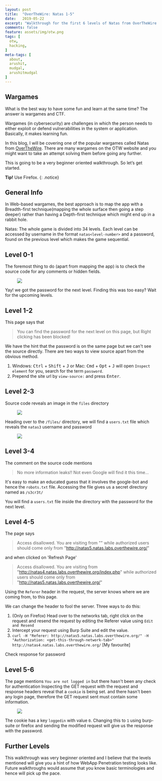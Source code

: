 ```yaml
---
layout: post
title:  "OverTheWire: Natas 1-5"
date:   2019-05-22
excerpt: "Walkthrough for the first 6 levels of Natas from OverTheWire to get you started in Web Application Hacking"
comments: false
feature: assets/img/otw.png
tags: [
  otw,
  hacking,
]
meta-tags: [
  about, 
  arushit, 
  mudgal, 
  arushitmudgal
]
---
```


## Wargames

What is the best way to have some fun and learn at the same time? The answer is wargames and CTF. 

Wargames (in cybersecurity) are challenges in which the person needs to either exploit or defend vulnerabilities in the system or application. Basically, it makes learning fun.

In this blog, I will be covering one of the popular wargames called Natas from  <a href="https://overthewire.org/" target="_blank">OverTheWire</a>. There are many wargames on the OTW website and you might want to take an attempt solving them before going any further.

This is going to be a very beginner oriented walkthrough. So let’s get started. 

**Tip!** Use Firefox.
{: .notice}

## General Info

In Web-based wargames, the best approach is to map the app with a Breadth-first technique(mapping the whole surface then going a step deeper) rather than having a Depth-first technique which might end up in a rabbit hole.

Natas: The whole game is divided into 34 levels. Each level can be accessed by username in the format `natas<level-number>` and a password, found on the previous level which makes the game sequential.

## Level 0-1

The foremost thing to do (apart from mapping the app) is to check the source code for any comments or hidden fields.

<figure>
  <img src="https://res.cloudinary.com/ddt5sxuiy/image/upload/v1558528898/blog/natas1.png">
</figure>

Yay! we got the password for the next level. Finding this was too easy? Wait for the upcoming levels.

## Level 1-2

This page says that
> You can find the password for the next level on this page, but Right clicking has been blocked!

We have the hint that the password is on the same page but we can't see the source directly.
There are two ways to view source apart from the obvious method.
1. Windows: <kbd>Ctrl</kbd> + <kbd>Shift</kbd> + <kbd>J</kbd> or Mac: <kbd>Cmd</kbd> + <kbd>Opt</kbd> + <kbd>J</kbd> will open `Inspect element` for you, search for the term `password`.
2. Prepend the site url by `view-source:` and press <kbd>Enter</kbd>.

## Level 2-3

Source code reveals an image in the `files` directory

<figure>
  <img src="https://res.cloudinary.com/ddt5sxuiy/image/upload/v1558528899/blog/natas3.png">
</figure>

Heading over to the `/files/` directory, we will find a `users.txt` file which reveals the `natas3` username and password 

<figure>
  <img src="https://res.cloudinary.com/ddt5sxuiy/image/upload/v1558528898/blog/natas3_pass.png">
</figure>

## Level 3-4

The comment on the source code mentions
> No more information leaks!! Not even Google will find it this time...

It's easy to make an educated guess that it involves the google-bot and hence the `robots.txt` file. Accessing the file gives us a secret directory named as `/s3cr3t/`

You will find a `users.txt` file inside the directory with the password for the next level.

## Level 4-5

The page says
> Access disallowed. You are visiting from "" while authorized users should come only from "http://natas5.natas.labs.overthewire.org/" 

and when clicked on 'Refresh Page'

> Access disallowed. You are visiting from "http://natas4.natas.labs.overthewire.org/index.php" while authorized users should come only from "http://natas5.natas.labs.overthewire.org/"

Using the `Referer` header in the request, the server knows where we are coming from, to this page.

We can change the header to fool the server. 
Three ways to do this:
1. (Only on Firefox) Head over to the networks tab, right click on the request and resend the request by editing the Referer value using `Edit and Resend`
2. Intercept your request using Burp Suite and edit the value. 
3. `curl -H "Referer: http://natas5.natas.labs.overthewire.org/" -H "Authorization: <get-this-through-network-tab>" http://natas4.natas.labs.overthewire.org/` [My favourite]

Check response for password

## Level 5-6 

The page mentions `You are not logged in` but there hasn't been any check for authentication
Inspecting the GET request with the request and response headers reveal that a `cookie` is being set.
and there hasn't been any login page, therefore the GET request sent must contain some information.

<figure>
  <img src="https://res.cloudinary.com/ddt5sxuiy/image/upload/v1558529368/blog/natas5.png">
</figure>

The cookie has a key `loggedin` with value `0`. Changing this to `1` using burp-suite or firefox and sending the modified request will give us the response with the password.

## Further Levels

This walkthrough was very beginner oriented and I believe that the levels mentioned will give you a hint of how WebApp Penetration testing looks like. Future walkthroughs would assume that you know basic terminologies and hence will pick up the pace.
